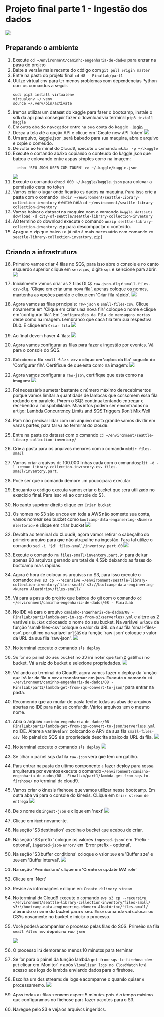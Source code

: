 

# Projeto final parte 1 - Ingestão dos dados
![](img/events-arch.png)


## Preparando o ambiente

1. Execute `cd ~/environment/caminho-engenharia-de-dados` para entrar na pasta do projeto
2. Baixe a versão mais recente do código com `git pull origin master`
3. Entre na pasta do projeto final `cd 08 - FinalLab/part1`
4. Utilize virtual env para ter menos problemas com dependencias Python com os comandos a seguir.
    ``` shell
    sudo pip3 install virtualenv
    virtualenv ~/.venv
    source ~/.venv/bin/activate
    ```
5. Iremos utilizar um dataset do kaggle para fazer o bootcamp, instale o sdk da api para conseguir fazer o download via terminal `pip3 install kaggle`
6. Em outra aba do navegador entre na sua conta do kaggle - [login](https://www.kaggle.com/city-of-seattle/seattle-library-collection-inventory)
7. Desça a tela até a opção API e clique em 'Create new API Token'
    ![](img/createTokenKaggle.png)
8. Um arquivo, kaggle.json ,será baixado para sua maquina, abra o arquivo e copie o conteúdo.
9. De volta ao terminal do Cloud9, execute o comando `mkdir -p ~/.kaggle`
10. Execute o comando abaixo copiando o conteudo do kaggle.json que baixou e colocando entre aspas simples como na imagem:
    ```
      echo 'SEU JSON USER COM TOKEN' >> ~/.kaggle/kaggle.json
    ```
    ![](IMG/../img/setTokenKaggle.png)
11. Execute o comando `chmod 600 ~/.kaggle/kaggle.json` para colcoar a permissão certa no token
12. Vamos criar o lugar onde ficarão os dados na maquina. Para isso crie a pasta com o comando ` mkdir ~/environment/seattle-library-collection-inventory` e entre nela `cd ~/environment/seattle-library-collection-inventory`
13. Vamos baixar o dataset na maquina com o comando `kaggle datasets download -d city-of-seattle/seattle-library-collection-inventory`
14. AO termino do download execute o comando `unzip seattle-library-collection-inventory.zip` para descompactar o conteúdo.
15. Apague o zip que baixou e já não é mais necessário com comando `rm seattle-library-collection-inventory.zip`]

## Criando a infrastrutura

16. Primeiro vamos criar 4 filas no SQS, para isso abre o console e no canto esquerdo superior clique em `serviços`, digite `sqs` e selecione para abrir.
   ![](img/sqs1.png)
17. Inicialmente vamos criar as 2 filas DLQ: `raw-json-dlq` e `small-files-csv-dlq`. 'Clique em criar uma nova fila', apenas coloque os nomes, mantenha as opções padrão e clique em 'Criar fila rápido'.
   ![](img/sqs2.png)
18. Agora vamos as filas principais: `raw-json` e `small-files-csv`. Clique novamente em 'Clique em criar uma nova fila' coloque o nome e clique em 'configurar fila'. Em `Configurações da Fila de mensagens mortas` deixe como na imagem. Lembrando que cada fila tem sua respectiva DLQ. E clique em `Criar fila`
   ![](img/sqs3.png)
19. Ao final devem haver 4 filas:
   ![](img/sqs4.png)
20. Agora vamos configurar as filas para fazer a ingestão por eventos. Vá para o console do SQS.
21. Selecione a fila `small-files-csv` e clique em 'ações da fila' seguido de 'Configurar fila'. Certifique de que esta como na imagem:
   ![](img/sqs1.png)
22. Agora vamos configurar a `raw-json`, certifique que esta como na imagem:
   ![](img/sqs2.png)
23. Foi necessário aumetar bastante o número máximo de recebimentos porque vamos limitar a quantidade de lambdas que consomem essa fila rodando em paralelo. Porem o SQS continua tentando entregar e recebendo a indispobilidade. Mias infos podem ser encontradas no artigo: [Lambda Concurrency Limits and SQS Triggers Don’t Mix Well](https://medium.com/@zaccharles/lambda-concurrency-limits-and-sqs-triggers-dont-mix-well-sometimes-eb23d90122e0)
24. Para não precisar lidar com um arquivo muito grande vamos dividir em varias partes, para tal vá ao terminal do cloud9.
25. Entre na pasta do dataset com o comando `cd ~/environment/seattle-library-collection-inventory/`
26. Crie a pasta para os arquivos menores com o comando `mkdir files-small`
27. Vamos criar arquivos de 100.000 linhas cada com o comando`split -d -l 100000 library-collection-inventory.csv files-small/inventory.part.` 
28. Pode ser que o comando demore um pouco para executar
29. Enquanto o código executa vamos criar o bucket que será utilizado no exercicio final. Para isso vá ao console do S3.
30. No canto supeiror direito clique em `Criar bucket`
31. Os nomes no S3 são unicos em toda a AWS não somente sua conta, vamos nomear seu bucket como `bootcamp-data-engineering-<Numero Aleatório>` e clique em criar bucket
    ![](img/s3-1.png)
32. Devolta ao terminal do CLoud9, agora vamos retirar o cabeçalho do primeiro arquivo para que não atrapalhe na ingestão. Para tal utilize o comando `sed -i '$d' files-small/inventory.part.00`
    ![](img/sed1.png)
33. Execute o comando `rm files-small/inventory.part.9*` para deixar apenas 90 arquivos gerando um total de 4.5Gb deixando as fases do bootcamp mais rápidas.
34. Agora é hora de colocar os arquivos no S3, para isso execute o comando: `aws s3 cp --recursive ~/environment/seattle-library-collection-inventory/files-small/ s3://bootcamp-data-engineering-<Numero Aleatório>/files-small/`
35. Vá para a pasta do projeto que baixou do git com o comando `cd ~/environment/caminho-engenharia-de-dados/08 - FinalLab`
36. No IDE vá para o arquivo `caminho-engenharia-de-dados/08 - FinalLab/part1/lambda-put-in-sqs-from-s3/serverless.yml` e altere as 2 variáveis `bucket` colocando o nome do seu bucket. Na variável `urlSQS` da função 'small-files-csv' coloque o valor da URL da sua fila 'small-files-csv'. por ultimo na variável `urlSQS` da função 'raw-json' coloque o valor da URL da sua fila 'raw-json'.
    ![](img/ide1.png)
37. No terminal execute o comando `sls deploy`
38. Se for ao painel do seu bucket no S3 irá notar que tem 2 gatilhos no bucket. Vá a raiz do bucket e selecione propriedades. 
    ![](img/s3-2.png)
39. Voltando ao terminal do Cloud9, agora vamos fazer o deploy da função que irá ler da fila o csv e transformar em json. Execute o comando `cd ~/environment/caminho-engenharia-de-dados/08 - FinalLab/part1/lambda-get-from-sqs-convert-to-json/` para entrar na pasta.
40. Recomendo que ao mudar de pasta feche todas as abas de arquivos abertas no IDE para não se confundir. Vários arquivos tem o mesmo nome.
41. Abra o arquivo `caminho-engenharia-de-dados/08 - FinalLab/part1/lambda-get-from-sqs-convert-to-json/serverless.yml` no IDE. Altere a variável `arn` colocando o ARN da sua fila `small-files-csv`. No painel do SQS é a propriedade descrita abaixo da URL da fila.
    ![](img/ide2.png)
41. No terminal execute o comando `sls deploy`
    ![](img/sls2.png)
42. Se olhar o painel sqs da fila `raw-json` verá que tem um gatilho.
43. Para entrar na pasta do ultimo componente a fazer deploy para nossa arquiterura por eventos execute o comando `~/environment/caminho-engenharia-de-dados/08 - FinalLab/part1/lambda-get-from-sqs-to-firehose/` no terminal do cloud9.
44. Vamos criar o kinesis firehose que vamos utilizar nesse bootcamp. Em outra aba vá para o console do kinesis. CLique em `Criar stream de entrega`
    ![](img/kinesis1.png)
45. De o nome de `ingest-json` e clique em 'next'
    ![](img/kinesis2.png)
46. Clique em `Next` novamente.
47. Na seção 'S3 destination' escolha o bucket que acabou de criar.
48. Na seção 'S3 prefix' coloque os valores `ingested-json/` em 'Prefix - optional', `ingested-json-error/` em 'Error prefix - optional'.
49. Na seção 'S3 buffer conditions' coloque o valor `100` em 'Buffer size' e `300` em 'Buffer interval'.
    ![](img/kinesis5.png)
50. Na seção 'Permissions' clique em 'Create or update IAM role'
51. Clique em 'Next'
52. Revise as informações e clique em `Create delivery stream`
53. No terminal do Cloud9 execute o comando `aws s3 cp --recursive ~/environment/seattle-library-collection-inventory/files-small/ s3://bootcamp-data-engineering-<Numero Aleatório>/files-small/` alterando o nome do bucket para o seu. Esse comando vai colocar os CSVs novamente no bucket e iniciar o processo.
54. Você poderá acompanhar o processo pelas filas do SQS. Primeiro na fila `small-files-csv` depois na `raw-json`
    
    ![](img/sqs4.png)
55. O processo irá demorar ao menos 10 minutos para terminar
56. Se for para o painel da função lambda `get-from-sqs-to-firehose-dev-put` clicar em 'Monitor' e após `Visualizar logs no CloudWatch` terá acesso aos logs do lambda enviando dados para o firehose.
57. Escolha um dos streams de logs e acompanhe o quando quiser o processamento.
    ![](img/cw1.png)
58. Após todas as filas zerarem espere 5 minutos pois é o tempo máximo que configuramos no firehose para fazer pacotes para o S3.
59. Navegue pelo S3 e veja os arquivos ingeridos.